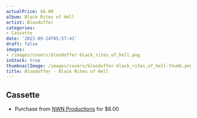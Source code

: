 ```yaml
---
actualPrice: $8.00
album: Black Rites of Hell
artist: Bloodoffer
categories:
- Cassette
date: '2023-09-24T05:57:41'
draft: false
images:
- /images/covers/bloodoffer-black_rites_of_hell.png
inStock: true
thumbnailImage: /images/covers/bloodoffer-black_rites_of_hell-thumb.png
title: Bloodoffer - Black Rites of Hell
---
```


## Cassette
* Purchase from [NWN Productions](http://shop.nwnprod.com/index.php?route=product/product&path=73&product_id=11129&sort=pd.name&order=ASC) for $8.00
